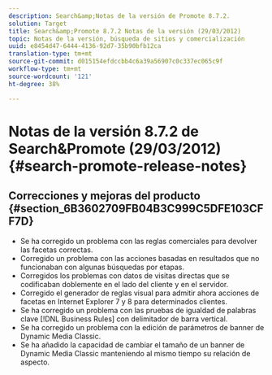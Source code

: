 ```yaml
---
description: Search&amp;Notas de la versión de Promote 8.7.2.
solution: Target
title: Search&amp;Promote 8.7.2 Notas de la versión (29/03/2012)
topic: Notas de la versión, búsqueda de sitios y comercialización
uuid: e8454d47-6444-4136-92d7-35b90bfb12ca
translation-type: tm+mt
source-git-commit: d015154efdccbb4c6a39a56907c0c337ec065c9f
workflow-type: tm+mt
source-wordcount: '121'
ht-degree: 38%

---
```



# Notas de la versión 8.7.2 de Search&amp;Promote (29/03/2012){#search-promote-release-notes}

## Correcciones y mejoras del producto {#section_6B3602709FB04B3C999C5DFE103CFF7D}

* Se ha corregido un problema con las reglas comerciales para devolver las facetas correctas.
* Corregido un problema con las acciones basadas en resultados que no funcionaban con algunas búsquedas por etapas.
* Corregidos los problemas con datos de visitas directas que se codificaban doblemente en el lado del cliente y en el servidor.
* Corregido el generador de reglas visual para admitir ahora acciones de facetas en Internet Explorer 7 y 8 para determinados clientes.
* Se ha corregido un problema con las pruebas de igualdad de palabras clave [!DNL Business Rules] con delimitador de barra vertical.
* Se ha corregido un problema con la edición de parámetros de banner de Dynamic Media Classic.
* Se ha añadido la capacidad de cambiar el tamaño de un banner de Dynamic Media Classic manteniendo al mismo tiempo su relación de aspecto.

